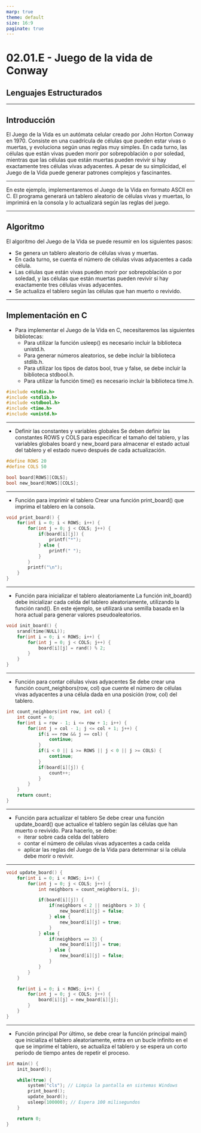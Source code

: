 ```yaml
---
marp: true
theme: default
size: 16:9
paginate: true
---
```


# 02.01.E - Juego de la vida de Conway

## Lenguajes Estructurados

---

## Introducción

El Juego de la Vida es un autómata celular creado por John Horton Conway en 1970.
Consiste en una cuadrícula de células que pueden estar vivas o muertas, y evoluciona según unas reglas muy simples.
En cada turno, las células que están vivas pueden morir por sobrepoblación o por soledad, mientras que las células que están muertas pueden revivir si hay exactamente tres células vivas adyacentes.
A pesar de su simplicidad, el Juego de la Vida puede generar patrones complejos y fascinantes.

---

En este ejemplo, implementaremos el Juego de la Vida en formato ASCII en C. El programa generará un tablero aleatorio de células vivas y muertas, lo imprimirá en la consola y lo actualizará según las reglas del juego.

---

## Algoritmo

El algoritmo del Juego de la Vida se puede resumir en los siguientes pasos:

- Se genera un tablero aleatorio de células vivas y muertas.
- En cada turno, se cuenta el número de células vivas adyacentes a cada célula.
- Las células que están vivas pueden morir por sobrepoblación o por soledad, y las células que están muertas pueden revivir si hay exactamente tres células vivas adyacentes.
- Se actualiza el tablero según las células que han muerto o revivido.

---

## Implementación en C

- Para implementar el Juego de la Vida en C, necesitaremos las siguientes bibliotecas:
  - Para utilizar la función usleep() es necesario incluir la biblioteca unistd.h.
  - Para generar números aleatorios, se debe incluir la biblioteca stdlib.h.
  - Para utilizar los tipos de datos bool, true y false, se debe incluir la biblioteca stdbool.h.
  - Para utilizar la función time() es necesario incluir la biblioteca time.h.

```c
#include <stdio.h>
#include <stdlib.h>
#include <stdbool.h>
#include <time.h>
#include <unistd.h>
```

---

- Definir las constantes y variables globales
Se deben definir las constantes ROWS y COLS para especificar el tamaño del tablero, y las variables globales board y new_board para almacenar el estado actual del tablero y el estado nuevo después de cada actualización.

```c
#define ROWS 20
#define COLS 50

bool board[ROWS][COLS];
bool new_board[ROWS][COLS];
```

---

- Función para imprimir el tablero
Crear una función print_board() que imprima el tablero en la consola.

```c
void print_board() {
    for(int i = 0; i < ROWS; i++) {
        for(int j = 0; j < COLS; j++) {
            if(board[i][j]) {
                printf("*");
            } else {
                printf(" ");
            }
        }
        printf("\n");
    }
}
```

---

- Función para inicializar el tablero aleatoriamente
La función init_board() debe inicializar cada celda del tablero aleatoriamente, utilizando la función rand().
En este ejemplo, se utilizará una semilla basada en la hora actual para generar valores pseudoaleatorios.

```c
void init_board() {
    srand(time(NULL));
    for(int i = 0; i < ROWS; i++) {
        for(int j = 0; j < COLS; j++) {
            board[i][j] = rand() % 2;
        }
    }
}
```

---

- Función para contar células vivas adyacentes
Se debe crear una función count_neighbors(row, col) que cuente el número de células vivas adyacentes a una célula dada en una posición (row, col) del tablero.

```c
int count_neighbors(int row, int col) {
    int count = 0;    
    for(int i = row - 1; i <= row + 1; i++) {
        for(int j = col - 1; j <= col + 1; j++) {
            if(i == row && j == col) {
                continue;
            }
            if(i < 0 || i >= ROWS || j < 0 || j >= COLS) {
                continue;
            }
            if(board[i][j]) {
                count++;
            }
        }
    }
    return count;
}
```

---

- Función para actualizar el tablero
Se debe crear una función update_board() que actualice el tablero según las células que han muerto o revivido.
Para hacerlo, se debe:
  - iterar sobre cada celda del tablero
  - contar el número de células vivas adyacentes a cada celda
  - aplicar las reglas del Juego de la Vida para determinar si la célula debe morir o revivir.

---

```c
void update_board() {
    for(int i = 0; i < ROWS; i++) {
        for(int j = 0; j < COLS; j++) {
            int neighbors = count_neighbors(i, j);

            if(board[i][j]) {
                if(neighbors < 2 || neighbors > 3) {
                    new_board[i][j] = false;
                } else {
                    new_board[i][j] = true;
                }
            } else {
                if(neighbors == 3) {
                    new_board[i][j] = true;
                } else {
                    new_board[i][j] = false;
                }
            }
        }
    }

    for(int i = 0; i < ROWS; i++) {
        for(int j = 0; j < COLS; j++) {
            board[i][j] = new_board[i][j];
        }
    }
}
```

---

- Función principal
Por último, se debe crear la función principal main() que inicializa el tablero aleatoriamente, entra en un bucle infinito en el que se imprime el tablero, se actualiza el tablero y se espera un corto período de tiempo antes de repetir el proceso.

```c
int main() {
    init_board();

    while(true) {
        system("cls"); // Limpia la pantalla en sistemas Windows
        print_board();
        update_board();
        usleep(100000); // Espera 100 milisegundos
    }

    return 0;
}
```
